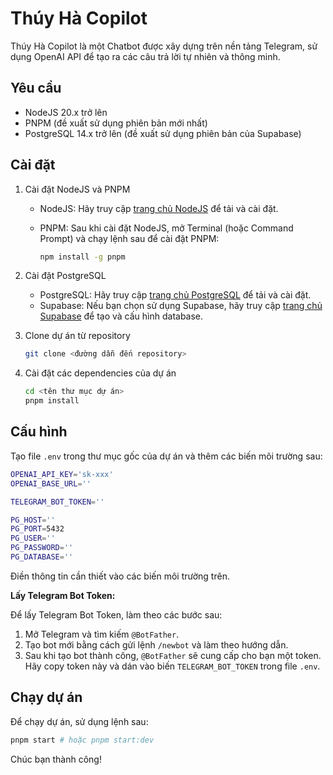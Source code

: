 # Thúy Hà Copilot

Thúy Hà Copilot là một Chatbot được xây dựng trên nền tảng Telegram, sử dụng OpenAI API để tạo ra các câu trả lời tự nhiên và thông minh.

## Yêu cầu

- NodeJS 20.x trở lên
- PNPM (đề xuất sử dụng phiên bản mới nhất)
- PostgreSQL 14.x trở lên (đề xuất sử dụng phiên bản của Supabase)

## Cài đặt

1. Cài đặt NodeJS và PNPM

   - NodeJS: Hãy truy cập [trang chủ NodeJS](https://nodejs.org/) để tải và cài đặt.
   - PNPM: Sau khi cài đặt NodeJS, mở Terminal (hoặc Command Prompt) và chạy lệnh sau để cài đặt PNPM:

     ```bash
     npm install -g pnpm
     ```

2. Cài đặt PostgreSQL

   - PostgreSQL: Hãy truy cập [trang chủ PostgreSQL](https://www.postgresql.org/) để tải và cài đặt.
   - Supabase: Nếu bạn chọn sử dụng Supabase, hãy truy cập [trang chủ Supabase](https://supabase.io/) để tạo và cấu hình database.

3. Clone dự án từ repository

   ```bash
   git clone <đường dẫn đến repository>
   ```

4. Cài đặt các dependencies của dự án

   ```bash
   cd <tên thư mục dự án>
   pnpm install
   ```

## Cấu hình

Tạo file `.env` trong thư mục gốc của dự án và thêm các biến môi trường sau:

```bash
OPENAI_API_KEY='sk-xxx'
OPENAI_BASE_URL=''

TELEGRAM_BOT_TOKEN=''

PG_HOST=''
PG_PORT=5432
PG_USER=''
PG_PASSWORD=''
PG_DATABASE=''
```

Điền thông tin cần thiết vào các biến môi trường trên.

**Lấy Telegram Bot Token:**

Để lấy Telegram Bot Token, làm theo các bước sau:

1. Mở Telegram và tìm kiếm `@BotFather`.
2. Tạo bot mới bằng cách gửi lệnh `/newbot` và làm theo hướng dẫn.
3. Sau khi tạo bot thành công, `@BotFather` sẽ cung cấp cho bạn một token. Hãy copy token này và dán vào biến `TELEGRAM_BOT_TOKEN` trong file `.env`.

## Chạy dự án

Để chạy dự án, sử dụng lệnh sau:

```bash
pnpm start # hoặc pnpm start:dev
```

Chúc bạn thành công!
